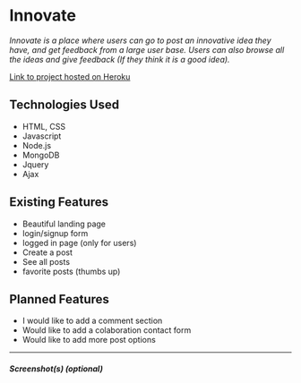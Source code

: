 # Innovate

*Innovate is a place where users can go to post an innovative idea they have, and get feedback from a large user base. Users can also browse all the ideas and give feedback (If they think it is a good idea).*

[Link to project hosted on Heroku]()

## Technologies Used

* HTML, CSS
* Javascript
* Node.js
* MongoDB
* Jquery
* Ajax



## Existing Features

* Beautiful landing page
* login/signup form
* logged in page (only for users)
* Create a post
* See all posts
* favorite posts (thumbs up)



## Planned Features

* I would like to add a comment section
* Would like to add a colaboration contact form
* Would like to add more post options
---

##### Screenshot(s) (optional)
